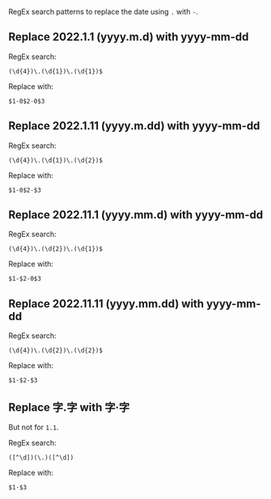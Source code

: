 RegEx search patterns to replace the date using `.` with `-`.

## Replace 2022.1.1 (yyyy.m.d) with yyyy-mm-dd

RegEx search:

```
(\d{4})\.(\d{1})\.(\d{1})$
```

Replace with:

```
$1-0$2-0$3
```

## Replace 2022.1.11 (yyyy.m.dd) with yyyy-mm-dd

RegEx search:

```
(\d{4})\.(\d{1})\.(\d{2})$
```

Replace with:

```
$1-0$2-$3
```

## Replace 2022.11.1 (yyyy.mm.d) with yyyy-mm-dd

RegEx search:

```
(\d{4})\.(\d{2})\.(\d{1})$
```

Replace with:

```
$1-$2-0$3
```

## Replace 2022.11.11 (yyyy.mm.dd) with yyyy-mm-dd

RegEx search:

```
(\d{4})\.(\d{2})\.(\d{2})$
```

Replace with:

```
$1-$2-$3
```

## Replace 字.字 with 字·字

But not for `1.1`.

RegEx search:

```
([^\d])(\.)([^\d])
```

Replace with:

```
$1·$3
```
